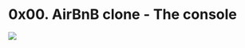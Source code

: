 # 0x00. AirBnB clone - The console

<img src="https://holbertonintranet.s3.amazonaws.com/uploads/medias/2018/6/65f4a1dd9c51265f49d0.png?X-Amz-Algorithm=AWS4-HMAC-SHA256&X-Amz-Credential=AKIARDDGGGOU5BHMTQX4%2F20211112%2Fus-east-1%2Fs3%2Faws4_request&X-Amz-Date=20211112T190426Z&X-Amz-Expires=86400&X-Amz-SignedHeaders=host&X-Amz-Signature=3e1a280c42bc0b267dcca7230f6ee1b8d19670e2d6bd686288e63f7b57b6ea04" >

